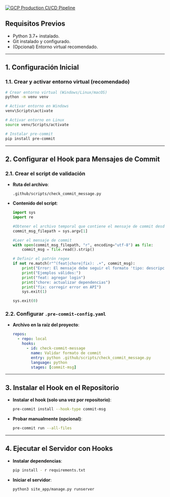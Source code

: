 [![GCP Production CI/CD Pipeline](https://github.com/IgrowkerTraining/i005-yana-back/actions/workflows/backend.yaml/badge.svg)](https://github.com/IgrowkerTraining/i005-yana-back/actions/workflows/backend.yaml)

## **Requisitos Previos**  
- Python 3.7+ instalado.  
- Git instalado y configurado.  
- (Opcional) Entorno virtual recomendado.  

---

## **1. Configuración Inicial**  

### **1.1. Crear y activar entorno virtual (recomendado)**  
```bash
# Crear entorno virtual (Windows/Linux/macOS)
python -m venv venv

# Activar entorno en Windows
venv\Scripts\activate

# Activar entorno en Linux
source venv/Scripts/activate

# Instalar pre-commit
pip install pre-commit
```

---

## **2. Configurar el Hook para Mensajes de Commit**  

### **2.1. Crear el script de validación**  
- **Ruta del archivo**:  
  ```plaintext
  .github/scripts/check_commit_message.py
  ```  
- **Contenido del script**:  
  ```python
  import sys
  import re

  #Obtener el archivo temporal que contiene el mensaje de commit desde los argumentos
  commit_msg_filepath = sys.argv[1]

  #Leer el mensaje de commit
  with open(commit_msg_filepath, "r", encoding="utf-8") as file:
      commit_msg = file.read().strip()

  # Definir el patrón regex
  if not re.match(r"^(feat|chore|fix): .+", commit_msg):
      print("Error: El mensaje debe seguir el formato 'tipo: descripción'")
      print("Ejemplos válidos:")
      print("feat: agregar login")
      print("chore: actualizar dependencias")
      print("fix: corregir error en API")
      sys.exit(1)

  sys.exit(0)
  ```

### **2.2. Configurar `.pre-commit-config.yaml`**  
- **Archivo en la raíz del proyecto**:  
  ```yaml
  repos:
    - repo: local
      hooks:
        - id: check-commit-message
          name: Validar formato de commit
          entry: python .github/scripts/check_commit_message.py
          language: python
          stages: [commit-msg]
  ```

---

## **3. Instalar el Hook en el Repositorio**  
- **Instalar el hook (solo una vez por repositorio)**:  
  ```bash
  pre-commit install --hook-type commit-msg
  ```

- **Probar manualmente (opcional)**:  
  ```bash
  pre-commit run --all-files
  ```

---

## **4. Ejecutar el Servidor con Hooks**  

- **Instalar dependencias**:   
  ```bash
  pip install - r requirements.txt 
  ```

- **Iniciar el servidor**:   

  ```bash
  python3 site_app/manage.py runserver
  ```
